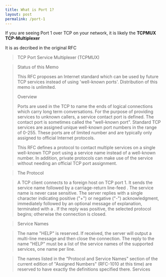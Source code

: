 ```yaml
---
title: What is Port 1?
layout: post
permalink: /port-1
---
```


If you are seeing Port 1 over TCP on your network, it is likely the **TCPMUX TCP-Multiplexer**

It is as decribed in the original RFC

> TCP Port Service Multiplexer (TCPMUX)

> Status of this Memo
> 
>   This RFC proposes an Internet standard which can be used by future
>   TCP services instead of using 'well-known ports'.  Distribution of
>   this memo is unlimited.
>
> Overview
>
>   Ports are used in the TCP to name the ends of logical connections
>   which carry long term conversations.  For the purpose of providing
>   services to unknown callers, a service contact port is defined.  The
>   contact port is sometimes called the "well-known port".  Standard TCP
>   services are assigned unique well-known port numbers in the range of
>   0-255.  These ports are of limited number and are typically only
>   assigned to official Internet protocols.
>
>   This RFC defines a protocol to contact multiple services on a single
>   well-known TCP port using a service name instead of a well-known
>   number.  In addition, private protocols can make use of the service
>   without needing an official TCP port assignment.

> The Protocol

>  A TCP client connects to a foreign host on TCP port 1.  It sends the
>   service name followed by a carriage-return line-feed <CRLF>.  The
>   service name is never case sensitive.  The server replies with a
>   single character indicating positive ("+") or negative ("-")
>   acknowledgment, immediately followed by an optional message of
>   explanation, terminated with a <CRLF>.  If the reply was positive,
>   the selected protocol begins; otherwise the connection is closed.

> Service Names

>   The name "HELP" is reserved.  If received, the server will output a
>   multi-line message and then close the connection.  The reply to the
>   name "HELP" must be a list of the service names of the supported
>   services, one name per line.

>   The names listed in the "Protocol and Service Names" section of the
>   current edition of "Assigned Numbers" (RFC-1010 at this time) are
>   reserved to have exactly the definitions specified there.  Services
